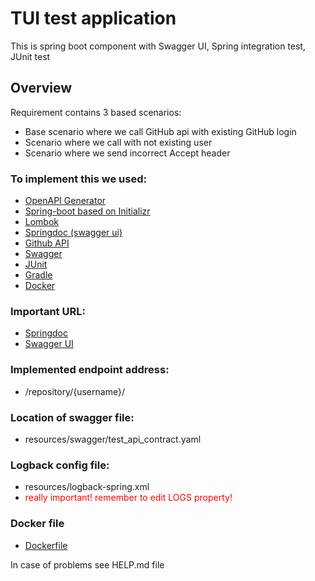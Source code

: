 # TUI test application

This is spring boot component with Swagger UI, Spring integration test, JUnit test


## Overview
Requirement contains 3 based scenarios:
* Base scenario where we call GitHub api with existing GitHub login
* Scenario where we call with not existing user
* Scenario where we send incorrect Accept header

### To implement this we used:
* [OpenAPI Generator](https://openapi-generator.tech)
* [Spring-boot based on Initializr](https://start.spring.io/)
* [Lombok](https://projectlombok.org/)
* [Springdoc (swagger ui)](https://springdoc.org/)
* [Github API](https://developer.github.com/v3)
* [Swagger](https://swagger.io/)
* [JUnit](https://junit.org/junit5/)
* [Gradle](https://gradle.org/)
* [Docker](https://www.docker.com/)

### Important URL:
* [Springdoc](http://localhost:8080/v3/api-docs/)
* [Swagger UI](localhost:8080/swagger-ui.html)

### Implemented endpoint address:
* /repository/{username}/

### Location of swagger file:
* resources/swagger/test_api_contract.yaml

### Logback config file:
* resources/logback-spring.xml
* <span style="color:red">really important! remember to edit LOGS property! </span>

### Docker file
* [Dockerfile](Dockerfile)

In case of problems see HELP.md file